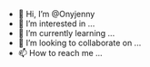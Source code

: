 - 👋 Hi, I’m @Onyjenny
- 👀 I’m interested in ...
- 🌱 I’m currently learning ...
- 💞️ I’m looking to collaborate on ...
- 📫 How to reach me ...

<!---
Onyjenny/Onyjenny is a ✨ special ✨ repository because its `README.md` (this file) appears on your GitHub profile.
You can click the Preview link to take a look at your changes.
--->
